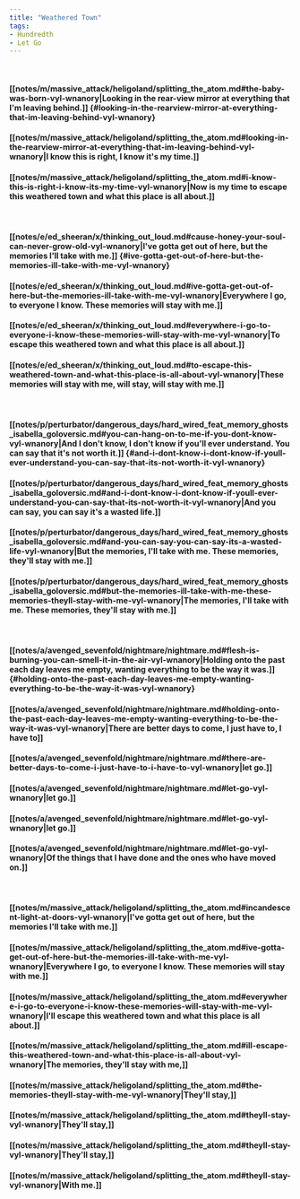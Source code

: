 ```yaml
---
title: "Weathered Town"
tags:
- Hundredth
- Let Go
---
```

&nbsp;
#### [[notes/m/massive_attack/heligoland/splitting_the_atom.md#the-baby-was-born-vyl-wnanory|Looking in the rear-view mirror at everything that I'm leaving behind.]] {#looking-in-the-rearview-mirror-at-everything-that-im-leaving-behind-vyl-wnanory}
#### [[notes/m/massive_attack/heligoland/splitting_the_atom.md#looking-in-the-rearview-mirror-at-everything-that-im-leaving-behind-vyl-wnanory|I know this is right, I know it's my time.]]
#### [[notes/m/massive_attack/heligoland/splitting_the_atom.md#i-know-this-is-right-i-know-its-my-time-vyl-wnanory|Now is my time to escape this weathered town and what this place is all about.]]
&nbsp;
#### [[notes/e/ed_sheeran/x/thinking_out_loud.md#cause-honey-your-soul-can-never-grow-old-vyl-wnanory|I've gotta get out of here, but the memories I'll take with me.]] {#ive-gotta-get-out-of-here-but-the-memories-ill-take-with-me-vyl-wnanory}
#### [[notes/e/ed_sheeran/x/thinking_out_loud.md#ive-gotta-get-out-of-here-but-the-memories-ill-take-with-me-vyl-wnanory|Everywhere I go, to everyone I know. These memories will stay with me.]]
#### [[notes/e/ed_sheeran/x/thinking_out_loud.md#everywhere-i-go-to-everyone-i-know-these-memories-will-stay-with-me-vyl-wnanory|To escape this weathered town and what this place is all about.]]
#### [[notes/e/ed_sheeran/x/thinking_out_loud.md#to-escape-this-weathered-town-and-what-this-place-is-all-about-vyl-wnanory|These memories will stay with me, will stay, will stay with me.]]
&nbsp;
#### [[notes/p/perturbator/dangerous_days/hard_wired_feat_memory_ghosts_isabella_goloversic.md#you-can-hang-on-to-me-if-you-dont-know-vyl-wnanory|And I don't know, I don't know if you'll ever understand. You can say that it's not worth it.]] {#and-i-dont-know-i-dont-know-if-youll-ever-understand-you-can-say-that-its-not-worth-it-vyl-wnanory}
#### [[notes/p/perturbator/dangerous_days/hard_wired_feat_memory_ghosts_isabella_goloversic.md#and-i-dont-know-i-dont-know-if-youll-ever-understand-you-can-say-that-its-not-worth-it-vyl-wnanory|And you can say, you can say it's a wasted life.]]
#### [[notes/p/perturbator/dangerous_days/hard_wired_feat_memory_ghosts_isabella_goloversic.md#and-you-can-say-you-can-say-its-a-wasted-life-vyl-wnanory|But the memories, I'll take with me. These memories, they'll stay with me.]]
#### [[notes/p/perturbator/dangerous_days/hard_wired_feat_memory_ghosts_isabella_goloversic.md#but-the-memories-ill-take-with-me-these-memories-theyll-stay-with-me-vyl-wnanory|The memories, I'll take with me. These memories, they'll stay with me.]]
&nbsp;
#### [[notes/a/avenged_sevenfold/nightmare/nightmare.md#flesh-is-burning-you-can-smell-it-in-the-air-vyl-wnanory|Holding onto the past each day leaves me empty, wanting everything to be the way it was.]] {#holding-onto-the-past-each-day-leaves-me-empty-wanting-everything-to-be-the-way-it-was-vyl-wnanory}
#### [[notes/a/avenged_sevenfold/nightmare/nightmare.md#holding-onto-the-past-each-day-leaves-me-empty-wanting-everything-to-be-the-way-it-was-vyl-wnanory|There are better days to come, I just have to, I have to]]
#### [[notes/a/avenged_sevenfold/nightmare/nightmare.md#there-are-better-days-to-come-i-just-have-to-i-have-to-vyl-wnanory|let go.]]
#### [[notes/a/avenged_sevenfold/nightmare/nightmare.md#let-go-vyl-wnanory|let go.]]
#### [[notes/a/avenged_sevenfold/nightmare/nightmare.md#let-go-vyl-wnanory|let go.]]
#### [[notes/a/avenged_sevenfold/nightmare/nightmare.md#let-go-vyl-wnanory|Of the things that I have done and the ones who have moved on.]]
&nbsp;
#### [[notes/m/massive_attack/heligoland/splitting_the_atom.md#incandescent-light-at-doors-vyl-wnanory|I've gotta get out of here, but the memories I'll take with me.]]
#### [[notes/m/massive_attack/heligoland/splitting_the_atom.md#ive-gotta-get-out-of-here-but-the-memories-ill-take-with-me-vyl-wnanory|Everywhere I go, to everyone I know. These memories will stay with me.]]
#### [[notes/m/massive_attack/heligoland/splitting_the_atom.md#everywhere-i-go-to-everyone-i-know-these-memories-will-stay-with-me-vyl-wnanory|I'll escape this weathered town and what this place is all about.]]
#### [[notes/m/massive_attack/heligoland/splitting_the_atom.md#ill-escape-this-weathered-town-and-what-this-place-is-all-about-vyl-wnanory|The memories, they'll stay with me,]]
#### [[notes/m/massive_attack/heligoland/splitting_the_atom.md#the-memories-theyll-stay-with-me-vyl-wnanory|They'll stay,]]
#### [[notes/m/massive_attack/heligoland/splitting_the_atom.md#theyll-stay-vyl-wnanory|They'll stay,]]
#### [[notes/m/massive_attack/heligoland/splitting_the_atom.md#theyll-stay-vyl-wnanory|They'll stay,]]
#### [[notes/m/massive_attack/heligoland/splitting_the_atom.md#theyll-stay-vyl-wnanory|With me.]]
